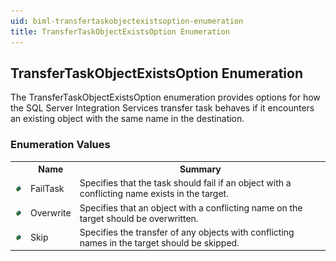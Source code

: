```yaml
---
uid: biml-transfertaskobjectexistsoption-enumeration
title: TransferTaskObjectExistsOption Enumeration
---
```


## TransferTaskObjectExistsOption Enumeration

<div class="LanguageSummary"><div class ="SummaryItem">The TransferTaskObjectExistsOption enumeration provides options for how the SQL Server Integration Services transfer task behaves if it encounters an existing object with the same name in the destination.</div></div>
<div class="EnumValueGroup">

### Enumeration Values

<table id="EnumValue" class="MemberList"><tbody><tr><th class="MemberTypeIconColumnHeader">&nbsp;</th><th class="MemberNameColumnHeader">Name</th><th class="MemberSummaryColumnHeader">Summary</th></tr><tr class="cd0"><td align="center" class="MemberTypeIcon"><img src="enumValue.png"></img></td><td class="MemberName">FailTask</td><td class="MemberSummary"><div class ="SummaryItem">Specifies that the task should fail if an object with a conflicting name exists in the target.</div></td></tr><tr class="cd1"><td align="center" class="MemberTypeIcon"><img src="enumValue.png"></img></td><td class="MemberName">Overwrite</td><td class="MemberSummary"><div class ="SummaryItem">Specifies that an object with a conflicting name on the target should be overwritten.</div></td></tr><tr class="cd0"><td align="center" class="MemberTypeIcon"><img src="enumValue.png"></img></td><td class="MemberName">Skip</td><td class="MemberSummary"><div class ="SummaryItem">Specifies the transfer of any objects with conflicting names in the target should be skipped.</div></td></tr></tbody></table>
</div>